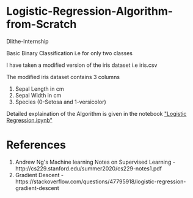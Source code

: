 # Logistic-Regression-Algorithm-from-Scratch
Dlithe-Internship

Basic Binary Classification i.e for only two classes

I have taken a modified version of the iris dataset i.e iris.csv

The modified iris dataset contains 3 columns
<ol>
  <li> Sepal Length in cm </li>
  <li> Sepal Width in cm </li>
  <li> Species (0-Setosa and 1-versicolor)</li>
</ol>

Detailed explaination of the Algorithm is given in the notebook <a href="https://github.com/Bharath-22/Logistic-Regression-Algorithm-from-Scratch/blob/master/Logistic%20Regression.ipynb">"Logistic Regression.ipynb"</a>

# References
<ol>
  <li> Andrew Ng's Machine learning Notes on Supervised Learning - http://cs229.stanford.edu/summer2020/cs229-notes1.pdf</li>
  <li> Gradient Descent - https://stackoverflow.com/questions/47795918/logistic-regression-gradient-descent</li>
</ol>
